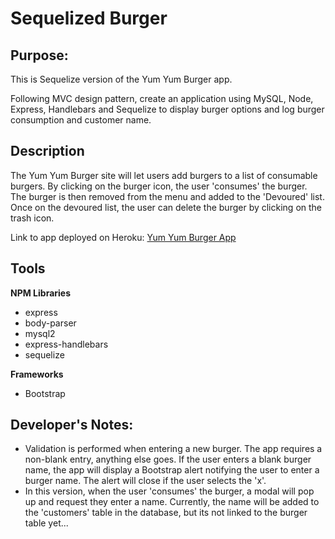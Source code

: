 # Sequelized Burger

## Purpose: ##

This is Sequelize version of the Yum Yum Burger app.

Following MVC design pattern, create an application using MySQL, Node, Express, Handlebars and Sequelize to display burger options and log burger consumption and customer name.

## Description ##

The Yum Yum Burger site will let users add burgers to a list of consumable burgers. By clicking on the burger icon, the user 'consumes' the burger. The burger is then removed from the menu and added to the 'Devoured' list. Once on the devoured list, the user can delete the burger by clicking on the trash icon.

Link to app deployed on Heroku: [Yum Yum Burger App](https://protected-depths-02857.herokuapp.com/)

## Tools ##

**NPM Libraries**
* express
* body-parser
* mysql2
* express-handlebars
* sequelize

**Frameworks**
* Bootstrap

## Developer's Notes: ##
* Validation is performed when entering a new burger. The app requires a non-blank entry, anything else goes. If the user enters a blank burger name, the app will display a Bootstrap alert notifying the user to enter a burger name. The alert will close if the user selects the 'x'.
* In this version, when the user 'consumes' the burger, a modal will pop up and request they enter a name. Currently, the name will be added to the 'customers' table in the database, but its not linked to the burger table yet...


